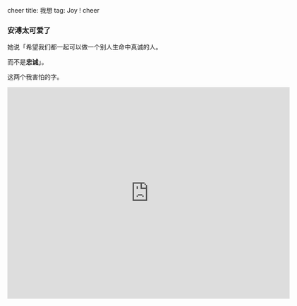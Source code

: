 cheer
title: 我想
tag: Joy !
cheer

### 安溥太可爱了

她说「希望我们都一起可以做一个别人生命中真诚的人。 

而不是**忠诚**」。

这两个我害怕的字。

<iframe width=640 height=480 src="https://www.youtube.com/embed/kfseW1A9NQI?vq=hd720" frameborder="0" allow="autoplay; encrypted-media" allowfullscreen></iframe>
